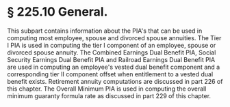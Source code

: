 # § 225.10   General.

This subpart contains information about the PIA's that can be used in computing most employee, spouse and divorced spouse annuities. The Tier I PIA is used in computing the tier I component of an employee, spouse or divorced spouse annuity. The Combined Earnings Dual Benefit PIA, Social Security Earnings Dual Benefit PIA and Railroad Earnings Dual Benefit PIA are used in computing an employee's vested dual benefit component and a corresponding tier II component offset when entitlement to a vested dual benefit exists. Retirement annuity computations are discussed in part 226 of this chapter. The Overall Minimum PIA is used in computing the overall minimum guaranty formula rate as discussed in part 229 of this chapter.




